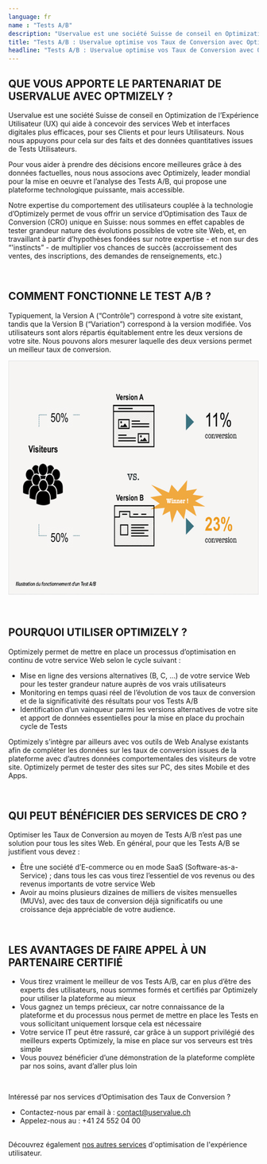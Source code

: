 ```yaml
---
language: fr
name : "Tests A/B"
description: "Uservalue est une société Suisse de conseil en Optimization de l’Expérience Utilisateur (UX) qui aide à concevoir des services Web et interfaces digitales plus efficaces, pour ses Clients et pour leurs Utilisateurs. Nous nous appuyons pour cela sur des faits et des données quantitatives issues de Tests Utilisateurs."
title: "Tests A/B : Uservalue optimise vos Taux de Conversion avec Optimizely | Expérience Utilisateur, UX, CRO | Suisse"
headline: "Tests A/B : Uservalue optimise vos Taux de Conversion avec Optimizely"
---
```

## QUE VOUS APPORTE LE PARTENARIAT DE USERVALUE AVEC OPTMIZELY ?

Uservalue est une société Suisse de conseil en Optimization de l’Expérience Utilisateur (UX) qui aide à concevoir des services Web et interfaces digitales plus efficaces, pour ses Clients et pour leurs Utilisateurs. Nous nous appuyons pour cela sur des faits et des données quantitatives issues de Tests Utilisateurs.

Pour vous aider à prendre des décisions encore meilleures grâce à des données factuelles, nous nous associons avec Optimizely, leader mondial pour la mise en oeuvre et l’analyse des Tests A/B, qui propose une plateforme technologique puissante, mais accessible.

Notre expertise du comportement des utilisateurs couplée à la technologie d’Optimizely permet de vous offrir un service d’Optimisation des Taux de Conversion (CRO) unique en Suisse: nous sommes en effet capables de tester grandeur nature des évolutions possibles de votre site Web, et, en travaillant à partir d’hypothèses fondées sur notre expertise - et non sur des “'instincts” - de multiplier vos chances de succès (accroissement des ventes, des inscriptions, des demandes de renseignements, etc.)

<br />

## COMMENT FONCTIONNE LE TEST A/B ?

Typiquement, la Version A (“Contrôle”) correspond à votre site existant, tandis que la Version B (“Variation”) correspond à la version modifiée. Vos utilisateurs sont alors répartis équitablement entre les deux versions de votre site. Nous pouvons alors mesurer laquelle des deux versions permet un meilleur taux de conversion.

<p style=text-align:center><img alt class=hidden-phone src=/dist/img/test-ab.jpg style=width:687px;height:471px width=687 height=471 /></p>

<br />

## POURQUOI UTILISER OPTIMIZELY ?

Optimizely permet de mettre en place un processus d’optimisation en continu de votre service Web selon le cycle suivant :

* Mise en ligne des versions alternatives (B, C, ...) de votre service Web pour les tester grandeur nature auprès de vos vrais utilisateurs
* Monitoring en temps quasi réel de l’évolution de vos taux de conversion et de la significativité des résultats pour vos Tests A/B
* Identification d’un vainqueur parmi les versions alternatives de votre site et apport de données essentielles pour la mise en place du prochain cycle de Tests

Optimizely s’intègre par ailleurs avec vos outils de Web Analyse existants afin de compléter les données sur les taux de conversion issues de la plateforme avec d’autres données comportementales des visiteurs de votre site. Optimizely permet de tester des sites sur PC, des sites Mobile et des Apps.

<br />

## QUI PEUT BÉNÉFICIER DES SERVICES DE CRO ?

Optimiser les Taux de Conversion au moyen de Tests A/B n’est pas une solution pour tous les sites Web. En général, pour que les Tests A/B se justifient vous devez :

* Être une société d’E-commerce ou en mode SaaS (Software-as-a-Service) ; dans tous les cas vous tirez l’essentiel de vos revenus ou des revenus importants de votre service Web
* Avoir au moins plusieurs dizaines de milliers de visites mensuelles (MUVs), avec des taux de conversion déjà significatifs ou une croissance deja appréciable de votre audience.

<br />

## LES AVANTAGES DE FAIRE APPEL À UN PARTENAIRE CERTIFIÉ

* Vous tirez vraiment le meilleur de vos Tests A/B, car en plus d’être des experts des utilisateurs, nous sommes formés et certifiés par Optimizely pour utiliser la plateforme au mieux
* Vous gagnez un temps précieux, car notre connaissance de la plateforme et du processus nous permet de mettre en place les Tests en vous sollicitant uniquement lorsque cela est nécessaire
* Votre service IT peut être rassuré, car grâce à un support privilégié des meilleurs experts Optimizely, la mise en place sur vos serveurs est très simple
* Vous pouvez bénéficier d’une démonstration de la plateforme complète par nos soins, avant d’aller plus loin

<br />

Intéressé par nos services d’Optimisation des Taux de Conversion ?

* Contactez-nous par email à : <a href=mailto:contact@uservalue.ch>contact@uservalue.ch</a>
* Appelez-nous au : +41 24 552 04 00

<br />
<div class="sub-footer no-image">
Découvrez également <a href=/fr/>nos autres services</a> d'optimisation de l'expérience utilisateur.
</div>